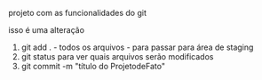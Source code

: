 projeto com as funcionalidades do git

isso é uma alteração
1. git add . - todos os arquivos - para passar para área de staging
2. git status para ver quais arquivos serão modificados
3. git commit -m "título do ProjetodeFato"